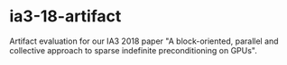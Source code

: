 # ia3-18-artifact
Artifact evaluation for our IA3 2018 paper "A block-oriented, parallel and collective approach to sparse indefinite preconditioning on GPUs".
